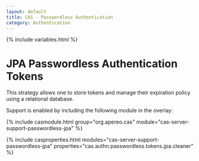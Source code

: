 ```yaml
---
layout: default
title: CAS - Passwordless Authentication
category: Authentication
---
```

{% include variables.html %}

# JPA Passwordless Authentication Tokens

This strategy allows one to store tokens and manage their expiration policy using a relational database.

Support is enabled by including the following module in the overlay:

{% include casmodule.html group="org.apereo.cas" module="cas-server-support-passwordless-jpa" %}

{% include casproperties.html modules="cas-server-support-passwordless-jpa"
properties="cas.authn.passwordless.tokens.jpa.cleaner" %}
